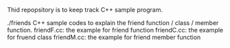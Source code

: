 Thid repopsitory is to keep track C++ sample program.


./friends
C++ sample codes to explain the friend function / class / member function.
friendF.cc: the example for friend function
friendC.cc: the example for fruend class
friendM.cc: the example for friend member function
